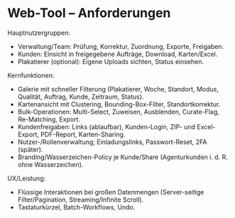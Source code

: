 # Web-Tool – Anforderungen

Hauptnutzergruppen:
- Verwaltung/Team: Prüfung, Korrektur, Zuordnung, Exporte, Freigaben.
- Kunden: Einsicht in freigegebene Aufträge, Download, Karten/Excel.
- Plakatierer (optional): Eigene Uploads sichten, Status einsehen.

Kernfunktionen:
- Galerie mit schneller Filterung (Plakatierer, Woche, Standort, Modus, Qualität, Auftrag, Kunde, Zeitraum, Status).
- Kartenansicht mit Clustering, Bounding-Box-Filter, Standortkorrektur.
- Bulk-Operationen: Multi-Select, Zuweisen, Ausblenden, Curate-Flag, Re-Matching, Export.
- Kundenfreigaben: Links (ablaufbar), Kunden-Login, ZIP- und Excel-Export, PDF-Report, Karten-Sharing.
- Nutzer-/Rollenverwaltung; Einladungslinks, Passwort-Reset, 2FA (später).
 - Branding/Wasserzeichen-Policy je Kunde/Share (Agenturkunden i. d. R. ohne Wasserzeichen).

UX/Leistung:
- Flüssige Interaktionen bei großen Datenmengen (Server-seitige Filter/Pagination, Streaming/Infinite Scroll).
- Tastaturkürzel, Batch-Workflows, Undo.
